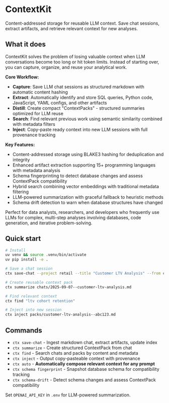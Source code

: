 # ContextKit

Content-addressed storage for reusable LLM context. Save chat sessions, extract artifacts, and retrieve relevant context for new analyses.

## What it does

ContextKit solves the problem of losing valuable context when LLM conversations become too long or hit token limits. Instead of starting over, you can capture, organize, and reuse your analytical work.

**Core Workflow:**
- **Capture**: Save LLM chat sessions as structured markdown with automatic content hashing
- **Extract**: Automatically identify and store SQL queries, Python code, JavaScript, YAML configs, and other artifacts
- **Distill**: Create compact "ContextPacks" - structured summaries optimized for LLM reuse
- **Search**: Find relevant previous work using semantic similarity combined with metadata filters
- **Inject**: Copy-paste ready context into new LLM sessions with full provenance tracking

**Key Features:**
- Content-addressed storage using BLAKE3 hashing for deduplication and integrity
- Enhanced artifact extraction supporting 15+ programming languages with metadata analysis
- Schema fingerprinting to detect database changes and assess ContextPack compatibility
- Hybrid search combining vector embeddings with traditional metadata filtering
- LLM-powered summarization with graceful fallback to heuristic methods
- Schema drift detection to warn when database structures have changed

Perfect for data analysts, researchers, and developers who frequently use LLMs for complex, multi-step analyses involving databases, code generation, and iterative problem-solving.

## Quick start

```bash
# Install
uv venv && source .venv/bin/activate
uv pip install -e .

# Save a chat session
ctx save-chat --project retail --title "Customer LTV Analysis" --from chat.md

# Create reusable context pack
ctx summarize chats/2025-09-07--customer-ltv-analysis.md

# Find relevant context
ctx find "ltv cohort retention"

# Inject into new session
ctx inject packs/customer-ltv-analysis--abc123.md
```

## Commands

- `ctx save-chat` - Ingest markdown chat, extract artifacts, update index
- `ctx summarize` - Create structured ContextPack from chat
- `ctx find` - Search chats and packs by content and metadata
- `ctx inject` - Output copy-pasteable context with provenance
- `ctx auto` - **Automatically compose relevant context for any prompt**
- `ctx schema fingerprint` - Snapshot database schema for compatibility tracking
- `ctx schema-drift` - Detect schema changes and assess ContextPack compatibility

Set `OPENAI_API_KEY` in `.env` for LLM-powered summarization.
